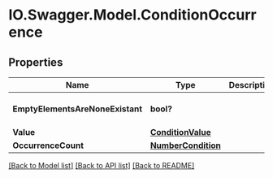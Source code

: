 # IO.Swagger.Model.ConditionOccurrence
## Properties

Name | Type | Description | Notes
------------ | ------------- | ------------- | -------------
**EmptyElementsAreNoneExistant** | **bool?** |  | [optional] [default to false]
**Value** | [**ConditionValue**](ConditionValue.md) |  | [optional] 
**OccurrenceCount** | [**NumberCondition**](NumberCondition.md) |  | [optional] 

[[Back to Model list]](../README.md#documentation-for-models) [[Back to API list]](../README.md#documentation-for-api-endpoints) [[Back to README]](../README.md)

